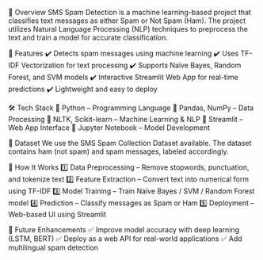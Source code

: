 📌 Overview
SMS Spam Detection is a machine learning-based project that classifies text messages as either Spam or Not Spam (Ham). The project utilizes Natural Language Processing (NLP) techniques to preprocess the text and train a model for accurate classification.

🚀 Features
✔️ Detects spam messages using machine learning
✔️ Uses TF-IDF Vectorization for text processing
✔️ Supports Naïve Bayes, Random Forest, and SVM models
✔️ Interactive Streamlit Web App for real-time predictions
✔️ Lightweight and easy to deploy

🛠️ Tech Stack
🔹 Python – Programming Language
🔹 Pandas, NumPy – Data Processing
🔹 NLTK, Scikit-learn – Machine Learning & NLP
🔹 Streamlit – Web App Interface
🔹 Jupyter Notebook – Model Development

📂 Dataset
We use the SMS Spam Collection Dataset available. The dataset contains ham (not spam) and spam messages, labeled accordingly.

🎯 How It Works
1️⃣ Data Preprocessing – Remove stopwords, punctuation, and tokenize text
2️⃣ Feature Extraction – Convert text into numerical form using TF-IDF
3️⃣ Model Training – Train Naïve Bayes / SVM / Random Forest model
4️⃣ Prediction – Classify messages as Spam or Ham
5️⃣ Deployment – Web-based UI using Streamlit

🔮 Future Enhancements
✅ Improve model accuracy with deep learning (LSTM, BERT)
✅ Deploy as a web API for real-world applications
✅ Add multilingual spam detection
